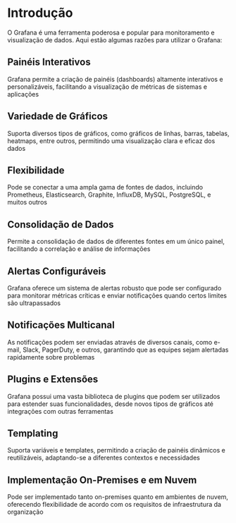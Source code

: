 # Introdução

O Grafana é uma ferramenta poderosa e popular para monitoramento e visualização de dados. Aqui estão algumas razões para utilizar o Grafana:

## Painéis Interativos

Grafana permite a criação de painéis (dashboards) altamente interativos e personalizáveis, facilitando a visualização de métricas de sistemas e aplicações

## Variedade de Gráficos

Suporta diversos tipos de gráficos, como gráficos de linhas, barras, tabelas, heatmaps, entre outros, permitindo uma visualização clara e eficaz dos dados

## Flexibilidade

Pode se conectar a uma ampla gama de fontes de dados, incluindo Prometheus, Elasticsearch, Graphite, InfluxDB, MySQL, PostgreSQL, e muitos outros

## Consolidação de Dados

Permite a consolidação de dados de diferentes fontes em um único painel, facilitando a correlação e análise de informações

## Alertas Configuráveis

Grafana oferece um sistema de alertas robusto que pode ser configurado para monitorar métricas críticas e enviar notificações quando certos limites são ultrapassados

## Notificações Multicanal

As notificações podem ser enviadas através de diversos canais, como e-mail, Slack, PagerDuty, e outros, garantindo que as equipes sejam alertadas rapidamente sobre problemas

## Plugins e Extensões

Grafana possui uma vasta biblioteca de plugins que podem ser utilizados para estender suas funcionalidades, desde novos tipos de gráficos até integrações com outras ferramentas

## Templating

Suporta variáveis e templates, permitindo a criação de painéis dinâmicos e reutilizáveis, adaptando-se a diferentes contextos e necessidades

## Implementação On-Premises e em Nuvem

Pode ser implementado tanto on-premises quanto em ambientes de nuvem, oferecendo flexibilidade de acordo com os requisitos de infraestrutura da organização
